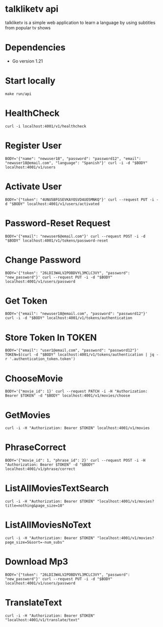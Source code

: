 # talkliketv api

talkliketv is a simple web application to learn a language by using subtitles from popular tv shows

# Dependencies

- Go version 1.21

# Start locally

`make run/api`

# HealthCheck

`curl -i localhost:4001/v1/healthcheck`

# Register User

`BODY='{"name": "newuser18", "password": "password12", "email": "newuser18@email.com", "language": "Spanish"}'
curl -i -d "$BODY" localhost:4001/v1/users`

# Activate User
`BODY='{"token": "4UNU5BFGSEVKAYOSVD4UO5MNKQ"}'
curl --request PUT -i -d "$BODY" localhost:4001/v1/users/activated`

# Password-Reset Request
`BODY='{"email": "newuser6@email.com"}'
curl --request POST -i -d "$BODY" localhost:4001/v1/tokens/password-reset`

# Change Password
`BODY='{"token": "26LDI3W4LV2POBDVYL3MCLC3VY", "password": "new_password"}'
curl --request PUT -i -d "$BODY" localhost:4001/v1/users/password`

# Get Token

`BODY='{"email": "newuser18@email.com", "password": "password12"}' 
curl -i -d "$BODY" localhost:4001/v1/tokens/authentication`

# Store Token In TOKEN

`BODY='{"email": "user1@email.com", "password": "password12"}'
TOKEN=$(curl -d "$BODY" localhost:4001/v1/tokens/authentication | jq -r '.authentication_token.token')
`

# ChooseMovie

`BODY='{"movie_id": 1}'
curl --request PATCH -i -H "Authorization: Bearer $TOKEN" -d "$BODY" localhost:4001/v1/movies/choose`

# GetMovies

`curl -i -H "Authorization: Bearer $TOKEN" localhost:4001/v1/movies`

# PhraseCorrect

`BODY='{"movie_id": 1, "phrase_id": 2}'
curl --request POST -i -H "Authorization: Bearer $TOKEN" -d "$BODY" localhost:4001/v1/phrase/correct`

# ListAllMoviesTextSearch

`curl -i -H "Authorization: Bearer $TOKEN" "localhost:4001/v1/movies?title=nothing&page_size=10"`

# ListAllMoviesNoText

`curl -i -H "Authorization: Bearer $TOKEN" "localhost:4001/v1/movies?page_size=5&sort=-num_subs"`

# Download Mp3
`BODY='{"token": "26LDI3W4LV2POBDVYL3MCLC3VY", "password": "new_password"}'
curl --request PUT -i -d "$BODY" localhost:4001/v1/users/password`

# TranslateText

`curl -i -H "Authorization: Bearer $TOKEN" "localhost:4001/v1/translate/text"`